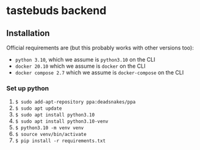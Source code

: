 # tastebuds backend

## Installation

Official requirements are (but this probably works with other versions too):
* `python 3.10`, which we assume is `python3.10` on the CLI
* `docker 20.10` which we assume is `docker` on the CLI
* `docker compose 2.7` which we assume is `docker-compose` on the CLI

### Set up python
1. `$ sudo add-apt-repository ppa:deadsnakes/ppa`
2. `$ sudo apt update`
3. `$ sudo apt install python3.10`
4. `$ sudo apt install python3.10-venv`
5. `$ python3.10 -m venv venv`
6. `$ source venv/bin/activate`
7. `$ pip install -r requirements.txt`
